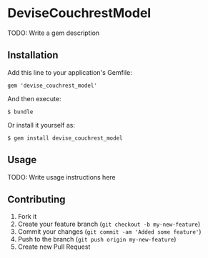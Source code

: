 # DeviseCouchrestModel

TODO: Write a gem description

## Installation

Add this line to your application's Gemfile:

    gem 'devise_couchrest_model'

And then execute:

    $ bundle

Or install it yourself as:

    $ gem install devise_couchrest_model

## Usage

TODO: Write usage instructions here

## Contributing

1. Fork it
2. Create your feature branch (`git checkout -b my-new-feature`)
3. Commit your changes (`git commit -am 'Added some feature'`)
4. Push to the branch (`git push origin my-new-feature`)
5. Create new Pull Request
